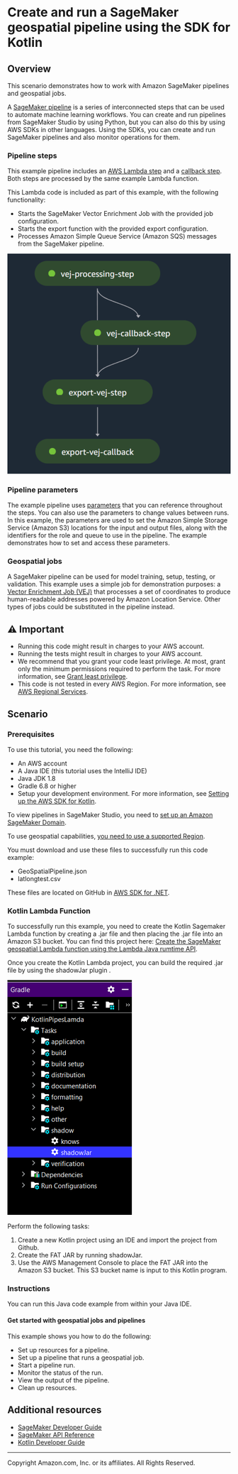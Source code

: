 # Create and run a SageMaker geospatial pipeline using the SDK for Kotlin

## Overview

This scenario demonstrates how to work with Amazon SageMaker pipelines and geospatial jobs.

A [SageMaker pipeline](https://docs.aws.amazon.com/sagemaker/latest/dg/pipelines.html) is a series of 
interconnected steps that can be used to automate machine learning workflows. You can create and run pipelines from SageMaker Studio by using Python, but you can also do this by using AWS SDKs in other
languages. Using the SDKs, you can create and run SageMaker pipelines and also monitor operations for them.

### Pipeline steps
This example pipeline includes an [AWS Lambda step](https://docs.aws.amazon.com/sagemaker/latest/dg/build-and-manage-steps.html#step-type-lambda) 
and a [callback step](https://docs.aws.amazon.com/sagemaker/latest/dg/build-and-manage-steps.html#step-type-callback). 
Both steps are processed by the same example Lambda function. 

This Lambda code is included as part of this example, with the following functionality:
- Starts the SageMaker Vector Enrichment Job with the provided job configuration.
- Starts the export function with the provided export configuration.
- Processes Amazon Simple Queue Service (Amazon SQS) messages from the SageMaker pipeline.  

![AWS Tracking Application](images/pipes.png)

### Pipeline parameters
The example pipeline uses [parameters](https://docs.aws.amazon.com/sagemaker/latest/dg/build-and-manage-parameters.html) that you can reference throughout the steps. You can also use the parameters to change
values between runs. In this example, the parameters are used to set the Amazon Simple Storage Service (Amazon S3)
locations for the input and output files, along with the identifiers for the role and queue to use in the pipeline. 
The example demonstrates how to set and access these parameters.

### Geospatial jobs
A SageMaker pipeline can be used for model training, setup, testing, or validation. This example uses a simple job
for demonstration purposes: a [Vector Enrichment Job (VEJ)](https://docs.aws.amazon.com/sagemaker/latest/dg/geospatial-vej.html) that processes a set of coordinates to produce human-readable 
addresses powered by Amazon Location Service. Other types of jobs could be substituted in the pipeline instead.

## ⚠ Important

* Running this code might result in charges to your AWS account.
* Running the tests might result in charges to your AWS account.
* We recommend that you grant your code least privilege. At most, grant only the minimum permissions required to perform the task. For more information, see [Grant least privilege](https://docs.aws.amazon.com/IAM/latest/UserGuide/best-practices.html#grant-least-privilege).
* This code is not tested in every AWS Region. For more information, see [AWS Regional Services](https://aws.amazon.com/about-aws/global-infrastructure/regional-product-services).

## Scenario

### Prerequisites

To use this tutorial, you need the following:

+ An AWS account
+ A Java IDE (this tutorial uses the IntelliJ IDE)
+ Java JDK 1.8
+ Gradle 6.8 or higher
+ Setup your development environment. For more information, see [Setting up the AWS SDK for Kotlin](https://docs.aws.amazon.com/sdk-for-kotlin/latest/developer-guide/setup.html).

To view pipelines in SageMaker Studio, you need to [set up an Amazon SageMaker Domain](https://docs.aws.amazon.com/sagemaker/latest/dg/gs-studio-onboard.html).

To use geospatial capabilities, [you need to use a supported Region](https://docs.aws.amazon.com/sagemaker/latest/dg/geospatial.html).

You must download and use these files to successfully run this code example:

+ GeoSpatialPipeline.json
+ latlongtest.csv

These files are located on GitHub in [AWS SDK for .NET](https://github.com/awsdocs/aws-doc-sdk-examples/tree/main/dotnetv3/SageMaker/Scenarios).

### Kotlin Lambda Function

To successfully run this example, you need to create the Kotlin Sagemaker Lambda function by creating a .jar file and then placing the .jar file into an Amazon S3 bucket. You can find this project here: [Create the SageMaker geospatial Lambda function using the Lambda Java rumtime API](https://github.com/awsdocs/aws-doc-sdk-examples/tree/main/javav2/usecases/workflow_sagemaker_lambda).  

Once you create the Kotlin Lambda project, you can build the required .jar file by using the shadowJar plugin .

![AWS Tracking Application](images/shawdow.png)

Perform the following tasks:

1. Create a new Kotlin project using an IDE and import the project from Github. 
2. Create the FAT JAR by running shadowJar.
3. Use the AWS Management Console to place the FAT JAR into the Amazon S3 bucket. This S3 bucket name is input to this Kotlin program. 
 

### Instructions

You can run this Java code example from within your Java IDE.

#### Get started with geospatial jobs and pipelines

This example shows you how to do the following:

* Set up resources for a pipeline.
* Set up a pipeline that runs a geospatial job.
* Start a pipeline run.
* Monitor the status of the run.
* View the output of the pipeline.
* Clean up resources.

## Additional resources

* [SageMaker Developer Guide](https://docs.aws.amazon.com/sagemaker/latest/dg/whatis.html)
* [SageMaker API Reference](https://docs.aws.amazon.com/sagemaker/latest/APIReference/Welcome.html)
* [Kotlin Developer Guide](https://docs.aws.amazon.com/sdk-for-kotlin/latest/developer-guide/home.html)

---

Copyright Amazon.com, Inc. or its affiliates. All Rights Reserved.